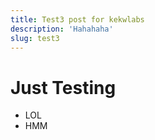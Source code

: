 ```yaml
---
title: Test3 post for kekwlabs
description: 'Hahahaha'
slug: test3
---
```

# Just Testing

- LOL
- HMM